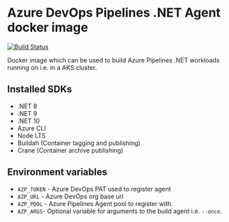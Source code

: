 # Azure DevOps Pipelines .NET Agent docker image

[![Build Status](https://dev.azure.com/wcom/General/_apis/build/status%2FWCOM.AzurePipelines.DotNet.Agent?branchName=main)](https://dev.azure.com/wcom/General/_build/latest?definitionId=105&branchName=main)

Docker image which can be used to build Azure Pipelines .NET workloads running on i.e. in a AKS cluster.

## Installed SDKs

* .NET 8
* .NET 9
* .NET 10
* Azure CLI
* Node LTS
* Buildah (Container tagging and publishing)
* Crane (Container archive publishing)

## Environment variables

* `AZP_TOKEN` - Azure DevOps PAT used to register agent
* `AZP_URL` - Azure DevOps org base url
* `AZP_POOL` - Azure Pipelines Agent pool to register with.
* `AZP_ARGS`- Optional variable for arguments to the build agent i.e. `--once`.
